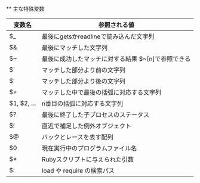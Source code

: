** 主な特殊変数


| 変数名 | 参照される値 |
| --- | --- |
| $_ | 最後にgetsかreadlineで読み込んだ文字列 |
| $& | 最後にマッチした文字列 |
| $~ | 最後に成功したマッチに対する結果 $~[n]で参照できる |
| $` | マッチした部分より前の文字列 |
| $' | マッチした部分より後の文字列 |
| $+ | マッチした中で最後の括弧に対応する文字列 |
| $1, $2, ... | n番目の括弧に対応する文字列 |
| $? | 最後に終了した子プロセスのステータス |
| $! | 直近で補足した例外オブジェクト |
| $@ | バックとレースを表す配列 |
| $0 | 現在実行中のプログラムファイル名 |
| $* | Rubyスクリプトに与えられた引数 |
| $: | load や require の検索パス |
